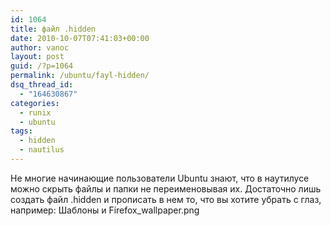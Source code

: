 ```yaml
---
id: 1064
title: файл .hidden
date: 2010-10-07T07:41:03+00:00
author: vanoc
layout: post
guid: /?p=1064
permalink: /ubuntu/fayl-hidden/
dsq_thread_id:
  - "164630867"
categories:
  - runix
  - ubuntu
tags:
  - hidden
  - nautilus
---
```

Не многие начинающие пользователи Ubuntu знают, что в наутилусе можно скрыть файлы и папки не переименовывая их. Достаточно лишь создать файл .hidden и прописать в нем то, что вы хотите убрать с глаз, например: Шаблоны и Firefox_wallpaper.png